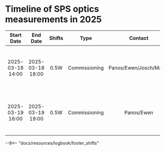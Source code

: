 # Timeline of SPS optics measurements in 2025

<!-- 
    Logbook Links: [LINK_NAME](date, logbook_id, event_id){.logbook-link}    
    Shifts:  W - Weekdays (Day) WN - Weekdays (Night) H - Holidays or weekend (Day) HN - Holidays or weekend (Night) 
    Tooltips: *[SHIFT PURPOSE TEXT]: Text inside the tooltip        
-->

|    Start Date    |     End Date     | Shifts |       Type      |         Contact         |                  Shift Purpose                  |                   Logbook Link                    |
|:----------------:|:----------------:|:------:|:---------------:|:-----------------------:|:-----------------------------------------------:|:-------------------------------------------------:|
| 2025-03-18 14:00 | 2025-03-18 18:00 |  0.5W  |  Commissioning  | Panos/Ewen/Josch/Mattia | optics commissioning - weird total phase | [Start](2025-03-18, 2621, 4216861){.logbook-link} |
| 2025-03-19 16:00 | 2025-03-19 19:00 |  0.5W  |  Commissioning  | Panos/Ewen              | optics commissioning - weird total phase | [Start](2025-03-19, 2621, 4218656){.logbook-link} |
<!-- Tooltips -->

--8<-- "docs/resources/logbook/footer_shifts"
